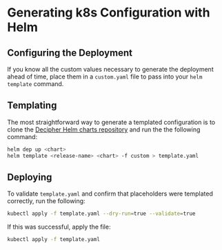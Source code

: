 # Generating k8s Configuration with Helm

## Configuring the Deployment

If you know all the custom values necessary to generate the deployment ahead of time, place them in a `custom.yaml` file to pass into your `helm template` command.

## Templating

The most straightforward way to generate a templated configuration is to clone the [Decipher Helm charts repository](https://github.com/DecipherNow/helm-charts) and run the the following command:

```sh
helm dep up <chart>
helm template <release-name> <chart> -f custom > template.yaml
```

## Deploying

To validate `template.yaml` and confirm that placeholders were templated correctly, run the following:

```sh
kubectl apply -f template.yaml --dry-run=true --validate=true
```

If this was successful, apply the file:

```sh
kubectl apply -f template.yaml
```

